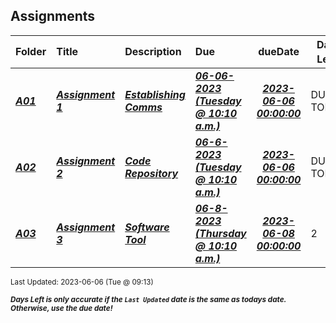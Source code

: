 ## Assignments

| Folder | Title | Description | Due | dueDate | Days Left<sup>*</sup> |
|:------|:------|:------|:------|:-----:|-----|
| ***<a href="https://github.com/rugbyprof/4883-Software-Tools/tree/master/Assignments/A01">A01</a>*** | ***<a href="https://github.com/rugbyprof/4883-Software-Tools/tree/master/Assignments/A01"> Assignment 1 </a>*** | ***<a href="https://github.com/rugbyprof/4883-Software-Tools/tree/master/Assignments/A01"> Establishing Comms</a>*** | ***<a href="https://github.com/rugbyprof/4883-Software-Tools/tree/master/Assignments/A01"> 06-06-2023 (Tuesday @ 10:10 a.m.)</a>*** | ***<a href="https://github.com/rugbyprof/4883-Software-Tools/tree/master/Assignments/A01">2023-06-06 00:00:00</a>*** | DUE TODAY! |
| ***<a href="https://github.com/rugbyprof/4883-Software-Tools/tree/master/Assignments/A02">A02</a>*** | ***<a href="https://github.com/rugbyprof/4883-Software-Tools/tree/master/Assignments/A02"> Assignment 2 </a>*** | ***<a href="https://github.com/rugbyprof/4883-Software-Tools/tree/master/Assignments/A02"> Code Repository</a>*** | ***<a href="https://github.com/rugbyprof/4883-Software-Tools/tree/master/Assignments/A02"> 06-6-2023 (Tuesday @ 10:10 a.m.)</a>*** | ***<a href="https://github.com/rugbyprof/4883-Software-Tools/tree/master/Assignments/A02">2023-06-06 00:00:00</a>*** | DUE TODAY! |
| ***<a href="https://github.com/rugbyprof/4883-Software-Tools/tree/master/Assignments/A03">A03</a>*** | ***<a href="https://github.com/rugbyprof/4883-Software-Tools/tree/master/Assignments/A03"> Assignment 3 </a>*** | ***<a href="https://github.com/rugbyprof/4883-Software-Tools/tree/master/Assignments/A03"> Software Tool</a>*** | ***<a href="https://github.com/rugbyprof/4883-Software-Tools/tree/master/Assignments/A03"> 06-8-2023 (Thursday @ 10:10 a.m.)</a>*** | ***<a href="https://github.com/rugbyprof/4883-Software-Tools/tree/master/Assignments/A03">2023-06-08 00:00:00</a>*** | 2 |

<sup>Last Updated: 2023-06-06 (Tue @ 09:13)</sup> 

<sup>***Days Left is only accurate if the `Last Updated` date is the same as todays date. Otherwise, use the due date!***</sup> 